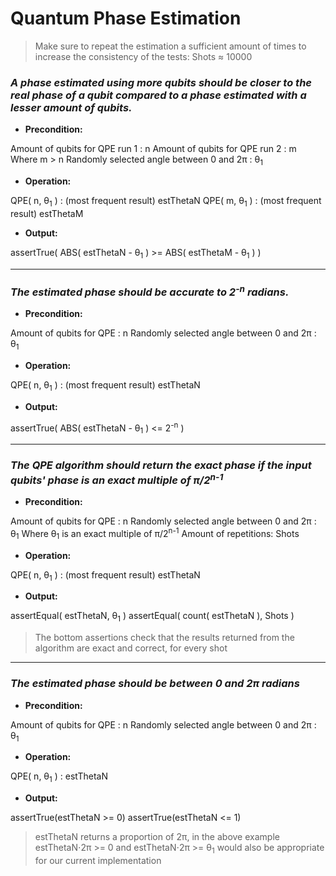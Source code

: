 # Quantum Phase Estimation
> Make sure to repeat the estimation a sufficient amount of times to increase the consistency of the tests:  Shots ≈ 10000

### *A phase estimated using more qubits should be closer to the real phase of a qubit compared to a phase estimated with a lesser amount of qubits.*

- **Precondition:**

Amount of qubits for QPE run 1 : n
Amount of qubits for QPE run 2 : m
Where m > n
Randomly selected angle between 0 and 2π  : θ<sub>1</sub>
- **Operation:**

QPE( n, θ<sub>1</sub> ) : (most frequent result)  estThetaN
QPE( m, θ<sub>1</sub> ) : (most frequent result)  estThetaM

- **Output:**

assertTrue( ABS( estThetaN - θ<sub>1</sub> ) >= ABS( estThetaM - θ<sub>1</sub> ) ) 

---

### *The estimated phase should be accurate to 2<sup>-n</sup> radians.*

- **Precondition:**

Amount of qubits for QPE : n
Randomly selected angle between 0 and 2π  : θ<sub>1</sub>
- **Operation:**

QPE( n, θ<sub>1</sub> ) : (most frequent result)  estThetaN
- **Output:**

assertTrue(  ABS( estThetaN - θ<sub>1</sub> ) <= 2<sup>-n</sup> ) 

---
### *The QPE algorithm should return the exact phase if the input qubits' phase is an exact multiple of π/2<sup>n-1</sup>*

- **Precondition:**

Amount of qubits for QPE : n
Randomly selected angle between 0 and 2π  : θ<sub>1</sub>
Where θ<sub>1</sub> is an exact multiple of π/2<sup>n-1</sup> 
Amount of repetitions: Shots 

- **Operation:**

QPE( n, θ<sub>1</sub> ) : (most frequent result)  estThetaN
- **Output:**

assertEqual( estThetaN, θ<sub>1</sub> )
assertEqual( count( estThetaN ), Shots )

> The bottom assertions check that the results returned from the algorithm are exact and correct, for every shot 
---
### *The estimated phase should be between 0 and 2π radians*

- **Precondition:**

Amount of qubits for QPE : n
Randomly selected angle between 0 and 2π  : θ<sub>1</sub>
- **Operation:**

QPE( n, θ<sub>1</sub> ) : estThetaN
- **Output:**

assertTrue(estThetaN >= 0)
assertTrue(estThetaN <= 1)

> estThetaN returns a proportion of 2π, in the above example estThetaN⋅2π >= 0 and estThetaN⋅2π >= θ<sub>1</sub> would also be appropriate for our current implementation